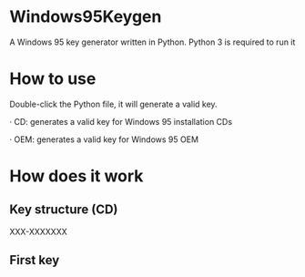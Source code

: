 # Windows95Keygen

A Windows 95 key generator written in Python. Python 3 is required to run it

# How to use

Double-click the Python file, it will generate a valid key.

· CD: generates a valid key for Windows 95 installation CDs

· OEM: generates a valid key for Windows 95 OEM

# How does it work

## Key structure (CD)

XXX-XXXXXXX

## First key
